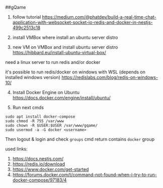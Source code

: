 ##gQame

1. follow tutorial
https://medium.com/@phatdev/build-a-real-time-chat-application-with-websocket-socket-io-redis-and-docker-in-nestjs-499c2513c18

2. install VMBox where install an ubuntu server distro

3. new VM on VMBox and install ubuntu server distro
https://hibbard.eu/install-ubuntu-virtual-box/

need a linux server to run redis and/or docker

it's possible to run redis/docker on windows with WSL
(depends on installed windows version)
https://redislabs.com/blog/redis-on-windows-10/

4. Install Docker Engine on Ubuntu
https://docs.docker.com/engine/install/ubuntu/

5. Run next cmds

```
sudo apt install docker-compose
sudo chmod -R 755 /var/www
sudo chown -R $USER:$USER /var/www/gqame/
sudo usermod -a -G docker <username>
```

Then logout & login and check `groups` cmd return contains `docker` group

used links:

1. https://docs.nestjs.com/
2. https://redis.io/download
3. https://www.docker.com/get-started
4. https://forums.docker.com/t/command-not-found-when-i-try-to-run-docker-compose/97183/4
